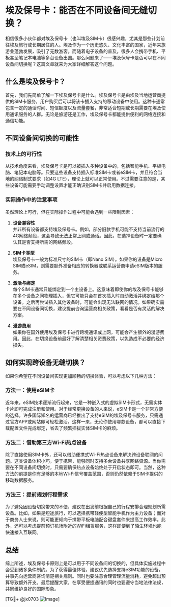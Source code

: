# 埃及保号卡：能否在不同设备间无缝切换？

相信很多小伙伴都对埃及保号卡（也叫埃及SIM卡）很感兴趣，尤其是那些计划前往埃及旅行或长期居住的人。埃及作为一个历史悠久、文化丰富的国家，近年来旅游业蓬勃发展，吸引了无数游客。而随着电子设备的普及，很多人会携带手机、平板甚至笔记本电脑等多台设备出国。那么问题来了——埃及保号卡是否可以在不同设备间切换呢？这篇文章就来为大家详细解答这个问题。

## 什么是埃及保号卡？

首先，我们先简单了解一下埃及保号卡是什么。埃及保号卡是由埃及当地运营商提供的SIM卡服务，用户购买后可以将该卡插入支持的移动设备中使用。这种卡通常包含一定的通话时间、短信额度以及流量套餐，非常适合短期或长期需要在埃及使用通讯服务的人群。无论是旅游还是工作，埃及保号卡都能提供便利的网络连接和通信功能。

## 不同设备间切换的可能性

### 技术上的可行性

从技术角度来看，埃及保号卡是可以被插入多种设备中的，包括智能手机、平板电脑、笔记本电脑等。只要这些设备支持插入标准SIM卡或者eSIM卡，并且符合当地的网络制式要求（如4G LTE），理论上就可以正常使用。不过需要注意的是，某些设备可能需要手动调整设置才能正确识别SIM卡并启用数据连接。

### 实际操作中的注意事项

虽然理论上可行，但在实际操作过程中可能会遇到一些限制因素：

1. **设备兼容性**  
   并非所有设备都支持埃及保号卡。例如，部分旧款手机可能不支持当前流行的4G网络频段，这会导致无法正常上网或通话。因此，在选择设备时一定要确认其是否支持所需的网络频段。

2. **SIM卡类型**  
   埃及保号卡一般为标准尺寸的SIM卡（即Nano SIM）。如果你的设备是Micro SIM或eSIM，则需要额外准备相应的转换器或联系运营商申请eSIM版本的服务。

3. **激活与绑定**  
   每个SIM卡通常只能绑定到一个主设备上。这意味着即使你的埃及保号卡能够在多个设备之间物理插入，但它可能只会在首次插入时自动激活并绑定给那个设备。之后再尝试插入其他设备时，可能会出现无法联网的情况。如果确实需要在不同设备间切换，建议提前咨询运营商相关政策，看看是否有灵活的解决方案。

4. **漫游费用**  
   如果你在国外使用埃及保号卡进行跨境通讯或上网，可能会产生额外的漫游费用。因此，在切换设备前最好了解清楚相关资费政策，以免造成不必要的经济损失。

## 如何实现跨设备无缝切换？

如果你希望在不同设备间实现更加顺畅的切换体验，可以考虑以下几种方法：

### 方法一：使用eSIM卡

近年来，eSIM技术逐渐流行起来，它是一种嵌入式的虚拟SIM卡形式，无需实体卡片即可完成注册和使用。对于经常更换设备的人来说，eSIM卡是一个非常方便的选择。许多国际知名的运营商已经推出了支持eSIM的埃及保号卡服务，只需通过官方APP或网站即可轻松激活。这样一来，无论你使用哪款设备，都可以直接下载配置文件完成绑定，省去了频繁插拔实体SIM卡的麻烦。

### 方法二：借助第三方Wi-Fi热点设备

除了直接使用SIM卡外，还可以借助便携式Wi-Fi热点设备来解决跨设备联网的问题。这类设备体积小巧，便于携带，能够同时支持多台设备共享网络资源。当你需要在不同设备间切换时，只需要确保热点设备始终处于开启状态即可。当然，这种方法的前提是你有足够的本地Wi-Fi信号覆盖范围，否则仍然依赖于SIM卡提供的移动数据服务。

### 方法三：提前规划行程需求

为了避免因设备切换带来的不便，建议在出发前根据自己的行程安排合理规划所需设备。比如，如果是短途旅行，可以选择携带轻便型智能手机作为主力设备；而对于商务人士来说，则可能更倾向于携带平板电脑配合键盘套件来提高工作效率。此外，还可以考虑提前预订机场附近的WiFi租赁服务，这样即便到了陌生环境也能快速接入互联网。

## 总结

综上所述，埃及保号卡原则上是可以用于不同设备间的切换的，但具体实施过程中会受到诸多条件制约。为了获得最佳体验，建议优先选择支持eSIM功能的设备，并事先向运营商咨询清楚相关规则。同时也要注意合理管理流量消耗，避免超出预算导致额外开支。最后提醒大家，在享受便捷通讯的同时也要遵守当地法律法规，共同维护良好的国际形象。

[TG💪+ @jx0703 ![Image](https://github.com/user-attachments/assets/dbca1d08-cadb-493c-b0ec-ad6f7a83f270)]